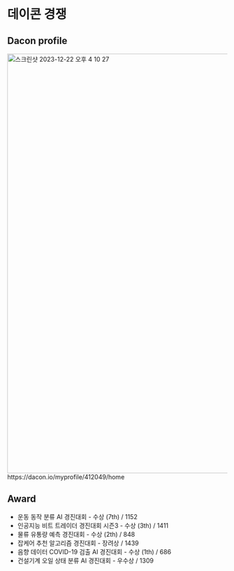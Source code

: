 # 데이콘 경쟁

## Dacon profile
<img width="958" alt="스크린샷 2023-12-22 오후 4 10 27" src="https://github.com/paulms77/Dacon/assets/69188065/95c83861-d299-4933-9f12-d2a52a1fe6ac">
https://dacon.io/myprofile/412049/home

## Award
+ 운동 동작 분류 AI 경진대회 - 수상 (7th) / 1152
+ 인공지능 비트 트레이더 경진대회 시즌3 - 수상 (3th) / 1411
+ 물류 유통량 예측 경진대회 - 수상 (2th) / 848
+ 잡케어 추천 알고리즘 경진대회 - 장려상 / 1439
+ 음향 데이터 COVID-19 검출 AI 경진대회 - 수상 (1th) / 686
+ 건설기계 오일 상태 분류 AI 경진대회 - 우수상 / 1309
